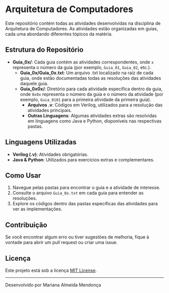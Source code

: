 # Arquitetura de Computadores

Este repositório contém todas as atividades desenvolvidas na disciplina de Arquitetura de Computadores. As atividades estão organizadas em guias, cada uma abordando diferentes tópicos da matéria.

## Estrutura do Repositório

- **Guia_0x/**: Cada guia contém as atividades correspondentes, onde `x` representa o número da guia (por exemplo, `Guia_01`, `Guia_02`, etc.).
  - **Guia_0x/Guia_0x.txt**: Um arquivo .txt localizado na raiz de cada guia, onde estão documentadas todas as resoluções das atividades daquele guia.
  - **Guia_0x0x/**: Diretório para cada atividade específica dentro da guia, onde `0x0x` representa o número da guia e o número da atividade (por exemplo, `Guia_0101` para a primeira atividade da primeira guia).
    - **Arquivos .v**: Códigos em Verilog, utilizados para a resolução das atividades principais.
    - **Outras Linguagens**: Algumas atividades extras são resolvidas em linguagens como Java e Python, disponíveis nas respectivas pastas.

## Linguagens Utilizadas

- **Verilog (.v)**: Atividades obrigatórias.
- **Java & Python**: Utilizados para exercícios extras e complementares.

## Como Usar

1. Navegue pelas pastas para encontrar o guia e a atividade de interesse.
2. Consulte o arquivo `Guia_0x.txt` em cada guia para entender as resoluções.
3. Explore os códigos dentro das pastas específicas das atividades para ver as implementações.

## Contribuição

Se você encontrar algum erro ou tiver sugestões de melhoria, fique à vontade para abrir um pull request ou criar uma issue.

## Licença

Este projeto está sob a licença [MIT License](LICENSE).

---

Desenvolvido por Mariana Almeida Mendonça
